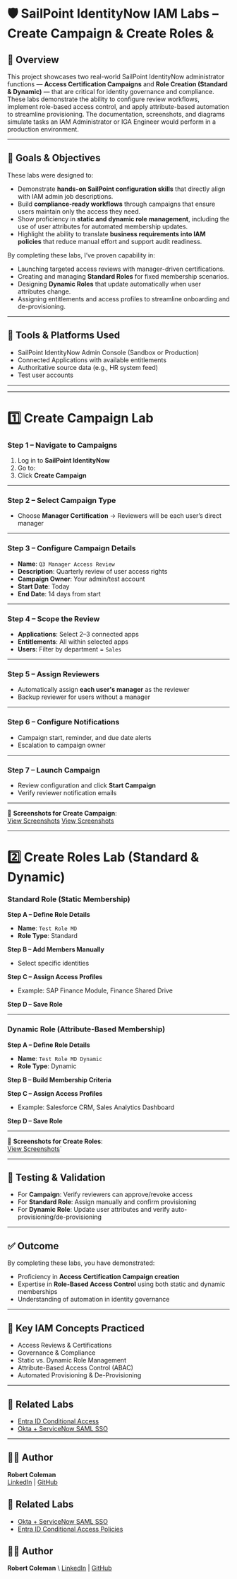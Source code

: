 # 🛡 SailPoint IdentityNow IAM Labs – Create Campaign & Create Roles & 


## 📘 Overview
This project showcases two real-world SailPoint IdentityNow administrator functions — **Access Certification Campaigns** and **Role Creation (Standard & Dynamic)** — that are critical for identity governance and compliance. These labs demonstrate the ability to configure review workflows, implement role-based access control, and apply attribute-based automation to streamline provisioning. The documentation, screenshots, and diagrams simulate tasks an IAM Administrator or IGA Engineer would perform in a production environment.

---

## 🎯 Goals & Objectives
These labs were designed to:
- Demonstrate **hands-on SailPoint configuration skills** that directly align with IAM admin job descriptions.
- Build **compliance-ready workflows** through campaigns that ensure users maintain only the access they need.
- Show proficiency in **static and dynamic role management**, including the use of user attributes for automated membership updates.
- Highlight the ability to translate **business requirements into IAM policies** that reduce manual effort and support audit readiness.

By completing these labs, I’ve proven capability in:
- Launching targeted access reviews with manager-driven certifications.
- Creating and managing **Standard Roles** for fixed membership scenarios.
- Designing **Dynamic Roles** that update automatically when user attributes change.
- Assigning entitlements and access profiles to streamline onboarding and de-provisioning.

---

## 🧰 Tools & Platforms Used
- SailPoint IdentityNow Admin Console (Sandbox or Production)
- Connected Applications with available entitlements
- Authoritative source data (e.g., HR system feed)
- Test user accounts

---

---

# 1️⃣ Create Campaign Lab

### **Step 1 – Navigate to Campaigns**
1. Log in to **SailPoint IdentityNow**
2. Go to:
3. Click **Create Campaign**

---

### **Step 2 – Select Campaign Type**
- Choose **Manager Certification** → Reviewers will be each user’s direct manager

---

### **Step 3 – Configure Campaign Details**
- **Name**: `Q3 Manager Access Review`
- **Description**: Quarterly review of user access rights
- **Campaign Owner**: Your admin/test account
- **Start Date**: Today
- **End Date**: 14 days from start

---

### **Step 4 – Scope the Review**
- **Applications**: Select 2–3 connected apps
- **Entitlements**: All within selected apps
- **Users**: Filter by department = `Sales`

---

### **Step 5 – Assign Reviewers**
- Automatically assign **each user's manager** as the reviewer
- Backup reviewer for users without a manager

---

### **Step 6 – Configure Notifications**
- Campaign start, reminder, and due date alerts
- Escalation to campaign owner

---

### **Step 7 – Launch Campaign**
- Review configuration and click **Start Campaign**
- Verify reviewer notification emails

---

📸 **Screenshots for Create Campaign**:  
[View Screenshots](./screenshots)
[View Screenshots](./SailPoint-Provisioning/screenshots)

---

# 2️⃣ Create Roles Lab (Standard & Dynamic)

### **Standard Role (Static Membership)**
**Step A – Define Role Details**
- **Name**: `Test Role MD`
- **Role Type**: Standard

**Step B – Add Members Manually**
- Select specific identities

**Step C – Assign Access Profiles**
- Example: SAP Finance Module, Finance Shared Drive

**Step D – Save Role**

---

### **Dynamic Role (Attribute-Based Membership)**
**Step A – Define Role Details**
- **Name**: `Test Role MD Dynamic`
- **Role Type**: Dynamic

**Step B – Build Membership Criteria**


**Step C – Assign Access Profiles**
- Example: Salesforce CRM, Sales Analytics Dashboard

**Step D – Save Role**

---

📸 **Screenshots for Create Roles**:  
[View Screenshots](./screenshots/roles)`

---

## 🧪 Testing & Validation
- For **Campaign**: Verify reviewers can approve/revoke access
- For **Standard Role**: Assign manually and confirm provisioning
- For **Dynamic Role**: Update user attributes and verify auto-provisioning/de-provisioning

---

## ✅ Outcome
By completing these labs, you have demonstrated:
- Proficiency in **Access Certification Campaign creation**
- Expertise in **Role-Based Access Control** using both static and dynamic memberships
- Understanding of automation in identity governance

---

## 🧠 Key IAM Concepts Practiced
- Access Reviews & Certifications
- Governance & Compliance
- Static vs. Dynamic Role Management
- Attribute-Based Access Control (ABAC)
- Automated Provisioning & De-Provisioning

---

## 📎 Related Labs
- [Entra ID Conditional Access](../EntraID-ConditionalAccess/)
- [Okta + ServiceNow SAML SSO](../Okta-ServiceNow-SSO/)

---

## 👨‍💻 Author
**Robert Coleman**  
[LinkedIn](https://www.linkedin.com/in/roberthcoleman/) | [GitHub](https://github.com/roberthcoleman)


## 📎 Related Labs
- [Okta + ServiceNow SAML SSO](../Okta-ServiceNow-SSO/)
- [Entra ID Conditional Access Policies](../EntraID-ConditionalAccess/)



## 👨‍💻 Author
**Robert Coleman**  \\
[LinkedIn](https://www.linkedin.com/in/roberthcoleman/)  |  [GitHub](https://github.com/roberthcoleman)
